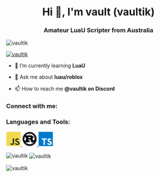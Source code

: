 <h1 align="center">Hi 👋, I'm vault (vaultik)</h1>
<h3 align="center">Amateur LuaU Scripter from Australia</h3>

<p align="left"> <img src="https://komarev.com/ghpvc/?username=vaultik&label=Profile%20views&color=0e75b6&style=flat" alt="vaultik" /> </p>

<p align="left"> <a href="https://github.com/ryo-ma/github-profile-trophy"><img src="https://github-profile-trophy.vercel.app/?username=vaultik&theme=onedark" alt="vaultik" /></a> </p>

- 🌱 I’m currently learning **LuaU**

- 💬 Ask me about **luau/roblox**

- 📫 How to reach me **@vaultik on Discord**

<h3 align="left">Connect with me:</h3>
<p align="left">
</p>

<h3 align="left">Languages and Tools:</h3>
<p align="left"> <a href="https://developer.mozilla.org/en-US/docs/Web/JavaScript" target="_blank" rel="noreferrer"> <img src="https://raw.githubusercontent.com/devicons/devicon/master/icons/javascript/javascript-original.svg" alt="javascript" width="40" height="40"/> </a> <a href="https://www.rust-lang.org" target="_blank" rel="noreferrer"> <img src="https://raw.githubusercontent.com/devicons/devicon/master/icons/rust/rust-plain.svg" alt="rust" width="40" height="40"/> </a> <a href="https://www.typescriptlang.org/" target="_blank" rel="noreferrer"> <img src="https://raw.githubusercontent.com/devicons/devicon/master/icons/typescript/typescript-original.svg" alt="typescript" width="40" height="40"/> </a> </p>

<p><img align="left" src="https://github-readme-stats.vercel.app/api/top-langs?username=vaultik&show_icons=true&locale=en&layout=compact" alt="vaultik" /></p>

<p>&nbsp;<img align="center" src="https://github-readme-stats.vercel.app/api?username=vaultik&show_icons=true&locale=en" alt="vaultik" /></p>

<p><img align="center" src="https://github-readme-streak-stats.herokuapp.com/?user=vaultik&" alt="vaultik" /></p>
